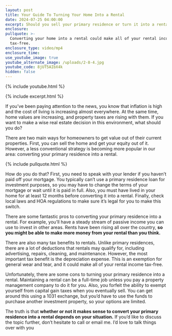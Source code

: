 ```yaml
---
layout: post
title: Your Guide To Turning Your Home Into a Rental
date: 2024-07-25 04:00:00
excerpt: Should you sell your primary residence or turn it into a rental property?
enclosure:
pullquote: >-
  Converting your home into a rental could make all of your rental income
  tax-free.
enclosure_type: video/mp4
enclosure_time:
use_youtube_image: true
youtube_alternate_image: /uploads/2-8-4.jpg
youtube_code: 8jUT5AIbX4k
hidden: false
---
```

{% include youtube.html %}

{% include excerpt.html %}

If you’ve been paying attention to the news, you know that inflation is high and the cost of living is increasing almost everywhere. At the same time, home values are increasing, and property taxes are rising with them. If you want to make a wise real estate decision in this environment, what should you do?

There are two main ways for homeowners to get value out of their current properties. First, you can sell the home and get your equity out of it. However, a less conventional strategy is becoming more popular in our area: converting your primary residence into a rental.

{% include pullquote.html %}

How do you do that? First, you need to speak with your lender if you haven’t paid off your mortgage. You typically can’t use a primary residence loan for investment purposes, so you may have to change the terms of your mortgage or wait until it is paid in full. Also, you must have lived in your home for at least 12 months before converting it into a rental. Finally, check local laws and HOA regulations to make sure it’s legal for you to make this switch.

There are some fantastic pros to converting your primary residence into a rental. For example, you’ll have a steady stream of passive income you can use to invest in other areas. Rents have been rising all over the country, **so you might be able to make more money from your rental than you think.**

There are also many tax benefits to rentals. Unlike primary residences, there are a lot of deductions that rentals may qualify for, including advertising, repairs, cleaning, and maintenance. However, the most important tax benefit is the depreciation expense. This is an exemption for general wear and tear, and it could make all of your rental income tax-free.

Unfortunately, there are some cons to turning your primary residence into a rental. Maintaining a rental can be a full-time job unless you pay a property management company to do it for you. Also, you forfeit the ability to exempt yourself from capital gain taxes when you eventually sell. You can get around this using a 1031 exchange, but you’d have to use the funds to purchase another investment property, so your options are limited.

The truth is that **whether or not it makes sense to convert your primary residence into a rental depends on your situation.** If you’d like to discuss the topic further, don’t hesitate to call or email me. I’d love to talk things over with you
